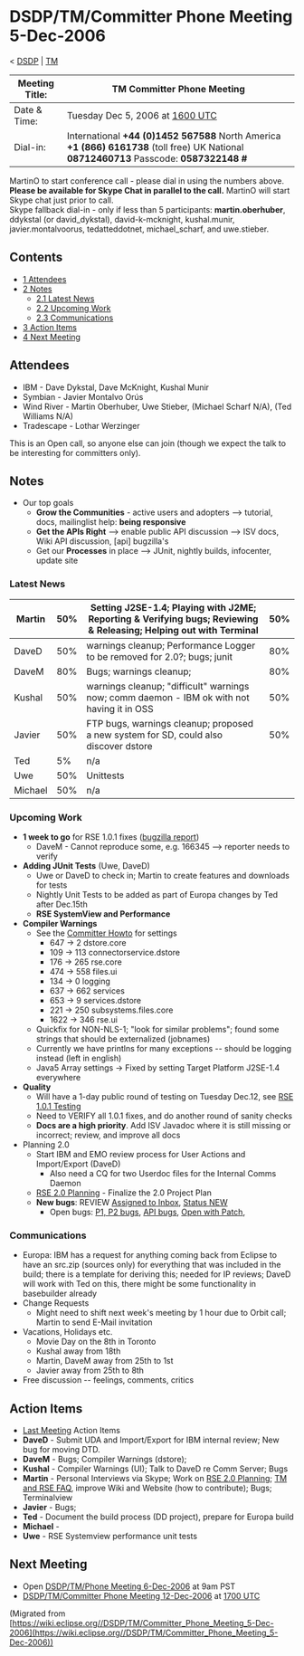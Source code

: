 

DSDP/TM/Committer Phone Meeting 5-Dec-2006
==========================================

< [DSDP](https://wiki.eclipse.org/DSDP "DSDP")‎ | [TM](./TM "DSDP/TM")

| Meeting Title: | **TM Committer Phone Meeting** |
| --- | --- |
| Date & Time: | Tuesday Dec 5, 2006 at [1600 UTC](http://www.timeanddate.com/worldclock/meetingdetails.html?year=2006&month=12&day=5&hour=16&min=00&sec=0&p1=224&p2=159&p3=250&p4=136&p5=223&iv=1800) |
| Dial-in: | International **+44 (0)1452 567588**   North America **+1 (866) 6161738** (toll free)   UK National **08712460713**   Passcode: **0587322148 #** |

MartinO to start conference call - please dial in using the numbers above.  
**Please be available for Skype Chat in parallel to the call.** MartinO will start Skype chat just prior to call.  
Skype fallback dial-in - only if less than 5 participants: **martin.oberhuber**, ddykstal (or david\_dykstal), david-k-mcknight, kushal.munir, javier.montalvoorus, tedatteddotnet, michael\_scharf, and uwe.stieber.  

Contents
--------

*   [1 Attendees](#Attendees)
*   [2 Notes](#Notes)
    *   [2.1 Latest News](#Latest-News)
    *   [2.2 Upcoming Work](#Upcoming-Work)
    *   [2.3 Communications](#Communications)
*   [3 Action Items](#Action-Items)
*   [4 Next Meeting](#Next-Meeting)

Attendees
---------

*   IBM - Dave Dykstal, Dave McKnight, Kushal Munir
*   Symbian - Javier Montalvo Orús
*   Wind River - Martin Oberhuber, Uwe Stieber, (Michael Scharf N/A), (Ted Williams N/A)
*   Tradescape - Lothar Werzinger

This is an Open call, so anyone else can join (though we expect the talk to be interesting for committers only).

Notes
-----

*   Our top goals
    *   **Grow the Communities** \- active users and adopters --> tutorial, docs, mailinglist help: **being responsive**
    *   **Get the APIs Right** --\> enable public API discussion --> ISV docs, Wiki API discussion, \[api\] bugzilla's
    *   Get our **Processes** in place --> JUnit, nightly builds, infocenter, update site

### Latest News

| Martin | 50% | Setting J2SE-1.4; Playing with J2ME; Reporting & Verifying bugs; Reviewing & Releasing; Helping out with Terminal | 50% |
| --- | --- | --- | --- |
| DaveD | 50% | warnings cleanup; Performance Logger to be removed for 2.0?; bugs; junit | 80% |
| DaveM | 80% | Bugs; warnings cleanup; | 80% |
| Kushal | 50% | warnings cleanup; "difficult" warnings now; comm daemon - IBM ok with not having it in OSS | 50% |
| Javier | 50% | FTP bugs, warnings cleanup; proposed a new system for SD, could also discover dstore | 50% |
| Ted | 5% | n/a |  |
| Uwe | 50% | Unittests |  |
| Michael | 50% | n/a |  |

### Upcoming Work

*   **1 week to go** for RSE 1.0.1 fixes ([bugzilla report](https://bugs.eclipse.org/bugs/report.cgi?x_axis_field=priority&y_axis_field=assigned_to&z_axis_field=&query_format=report-table&classification=DSDP&product=Target+Management&target_milestone=1.0.1&bug_status=UNCONFIRMED&bug_status=NEW&bug_status=ASSIGNED&bug_status=REOPENED&format=table&action=wrap))
    *   DaveM - Cannot reproduce some, e.g. 166345 --> reporter needs to verify
*   **Adding JUnit Tests** (Uwe, DaveD)
    *   Uwe or DaveD to check in; Martin to create features and downloads for tests
    *   Nightly Unit Tests to be added as part of Europa changes by Ted after Dec.15th
    *   **RSE SystemView and Performance**
*   **Compiler Warnings**
    *   See the [Committer Howto](https://www.eclipse.org/dsdp/tm/development/committer_howto.php#check_code) for settings
        *   647 -> 2 dstore.core
        *   109 -> 113 connectorservice.dstore
        *   176 -> 265 rse.core
        *   474 -> 558 files.ui
        *   134 -> 0 logging
        *   637 -> 662 services
        *   653 -> 9 services.dstore
        *   221 -> 250 subsystems.files.core
        *   1622 -> 346 rse.ui
    *   Quickfix for NON-NLS-1; "look for similar problems"; found some strings that should be externalized (jobnames)
    *   Currently we have printlns for many exceptions -- should be logging instead (left in english)
    *   Java5 Array settings -> Fixed by setting Target Platform J2SE-1.4 everywhere
*   **Quality**
    *   Will have a 1-day public round of testing on Tuesday Dec.12, see [RSE 1.0.1 Testing](./RSE_1.0.1_Testing "RSE 1.0.1 Testing")
    *   Need to VERIFY all 1.0.1 fixes, and do another round of sanity checks
    *   **Docs are a high priority**. Add ISV Javadoc where it is still missing or incorrect; review, and improve all docs
*   Planning 2.0
    *   Start IBM and EMO review process for User Actions and Import/Export (DaveD)
        *   Also need a CQ for two Userdoc files for the Internal Comms Daemon
    *   [RSE 2.0 Planning](./RSE_2.0_Planning "RSE 2.0 Planning") \- Finalize the 2.0 Project Plan
    *   **New bugs**: REVIEW [Assigned to Inbox](https://bugs.eclipse.org/bugs/buglist.cgi?query_format=advanced&classification=DSDP&product=Target+Management&component=RSE&bug_status=UNCONFIRMED&bug_status=NEW&bug_status=ASSIGNED&bug_status=REOPENED&emailassigned_to1=1&emailtype1=exact&email1=dsdp.tm.rse-inbox%40eclipse.org&cmdtype=doit), [Status NEW](https://bugs.eclipse.org/bugs/buglist.cgi?query_format=advanced&classification=DSDP&product=Target+Management&component=RSE&bug_status=NEW&cmdtype=doit)
        *   Open bugs: [P1, P2 bugs](https://bugs.eclipse.org/bugs/buglist.cgi?query_format=advanced&classification=DSDP&product=Target+Management&component=RSE&bug_status=UNCONFIRMED&bug_status=NEW&bug_status=ASSIGNED&bug_status=REOPENED&priority=P1&priority=P2&cmdtype=doit), [API bugs](https://bugs.eclipse.org/bugs/buglist.cgi?query_format=advanced&short_desc_type=allwordssubstr&short_desc=%5Bapi&classification=DSDP&product=Target+Management&component=RSE&bug_status=UNCONFIRMED&bug_status=NEW&bug_status=ASSIGNED&bug_status=REOPENED&cmdtype=doit), [Open with Patch](https://bugs.eclipse.org/bugs/buglist.cgi?query_format=advanced&classification=DSDP&product=Target+Management&component=RSE&bug_status=UNCONFIRMED&bug_status=NEW&bug_status=ASSIGNED&bug_status=REOPENED&cmdtype=doit&field0-0-0=attachments.ispatch&type0-0-0=equals&value0-0-0=1),

### Communications

*   Europa: IBM has a request for anything coming back from Eclipse to have an src.zip (sources only) for everything that was included in the build; there is a template for deriving this; needed for IP reviews; DaveD will work with Ted on this, there might be some functionality in basebuilder already
*   Change Requests
    *   Might need to shift next week's meeting by 1 hour due to Orbit call; Martin to send E-Mail invitation
*   Vacations, Holidays etc.
    *   Movie Day on the 8th in Toronto
    *   Kushal away from 18th
    *   Martin, DaveM away from 25th to 1st
    *   Javier away from 25th to 8th
*   Free discussion -- feelings, comments, critics

Action Items
------------

*   [Last Meeting](./Committer_Phone_Meeting_28-Nov-2006#Action_Items "DSDP/TM/Committer Phone Meeting 28-Nov-2006") Action Items
*   **DaveD** \- Submit UDA and Import/Export for IBM internal review; New bug for moving DTD.
*   **DaveM** \- Bugs; Compiler Warnings (dstore);
*   **Kushal** \- Compiler Warnings (UI); Talk to DaveD re Comm Server; Bugs
*   **Martin** \- Personal Interviews via Skype; Work on [RSE 2.0 Planning](./RSE_2.0_Planning "RSE 2.0 Planning"); [TM and RSE FAQ](./TM_and_RSE_FAQ "TM and RSE FAQ"), improve Wiki and Website (how to contribute); Bugs; Terminalview
*   **Javier** \- Bugs;
*   **Ted** \- Document the build process (DD project), prepare for Europa build
*   **Michael** -
*   **Uwe** \- RSE Systemview performance unit tests

Next Meeting
------------

*   Open [DSDP/TM/Phone Meeting 6-Dec-2006](./Phone_Meeting_6-Dec-2006 "DSDP/TM/Phone Meeting 6-Dec-2006") at 9am PST
*   [DSDP/TM/Committer Phone Meeting 12-Dec-2006](./Committer_Phone_Meeting_12-Dec-2006 "DSDP/TM/Committer Phone Meeting 12-Dec-2006") at [1700 UTC](http://www.timeanddate.com/worldclock/meetingdetails.html?year=2006&month=12&day=12hour=17&min=00&sec=0&p1=224&p2=159&p3=250&p4=136&p5=223&iv=1800)


(Migrated from [https://wiki.eclipse.org//DSDP/TM/Committer_Phone_Meeting_5-Dec-2006](https://wiki.eclipse.org//DSDP/TM/Committer_Phone_Meeting_5-Dec-2006))
